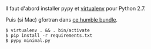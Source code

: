 Il faut d'abord installer pypy et [virtualenv](https://pypi.python.org/pypi/virtualenv) pour Python 2.7.

Puis (si Mac) gfortran dans [ce humble bundle](http://www.scipy.org/scipylib/building/macosx.html#compilers-c-c-fortran-cython).

    $ virtualenv . && . bin/activate
    $ pip install -r requirements.txt
    $ pypy minimal.py
